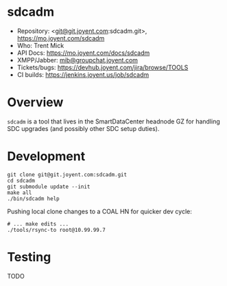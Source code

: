 # sdcadm

- Repository: <git@git.joyent.com:sdcadm.git>, <https://mo.joyent.com/sdcadm>
- Who: Trent Mick
- API Docs: <https://mo.joyent.com/docs/sdcadm>
- XMPP/Jabber: <mib@groupchat.joyent.com>
- Tickets/bugs: <https://devhub.joyent.com/jira/browse/TOOLS>
- CI builds: <https://jenkins.joyent.us/job/sdcadm>


# Overview

`sdcadm` is a tool that lives in the SmartDataCenter headnode GZ for
handling SDC upgrades (and possibly other SDC setup duties).


# Development

    git clone git@git.joyent.com:sdcadm.git
    cd sdcadm
    git submodule update --init
    make all
    ./bin/sdcadm help

Pushing local clone changes to a COAL HN for quicker dev cycle:

    # ... make edits ...
    ./tools/rsync-to root@10.99.99.7


# Testing

TODO

